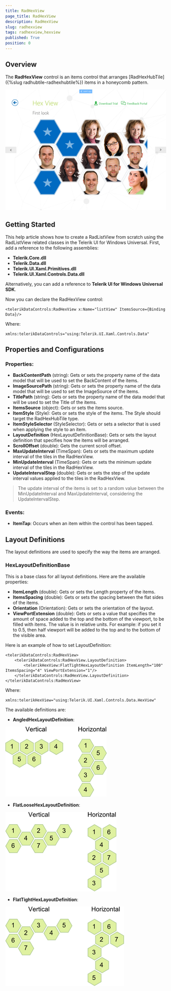 ```yaml
---
title: RadHexView
page_title: RadHexView
description: RadHexView
slug: radhexview
tags: radhexview,hexview
published: True
position: 0
---
```


## Overview

The **RadHexView** control is an items control that arranges [RadHexHubTile]({%slug radhubtile-radhexhubtile%}) items in a honeycomb pattern.

![](images/hexview-sample.png)

## Getting Started

This help article shows how to create a RadListView from scratch using the RadListView related classes in the Telerik UI for Windows Universal. First, add a reference to the following assemblies:

* **Telerik.Core.dll**
* **Telerik.Data.dll**
* **Telerik.UI.Xaml.Primitives.dll**
* **Telerik.UI.Xaml.Controls.Data.dll**

Alternatively, you can add a reference to **Telerik UI for Windows Universal SDK**.

Now you can declare the RadHexView control:

	<telerikDataControls:RadHexView x:Name="listView" ItemsSource={Binding Data}/>

Where:

	xmlns:telerikDataControls="using:Telerik.UI.Xaml.Controls.Data"

## Properties and Configurations

### Properties:

* **BackContentPath** (string): Gets or sets the property name of the data model that will be used to set the BackContent of the items. 
* **ImageSourcePath** (string): Gets or sets the property name of the data model that will be used to set the ImageSource of the items.
* **TitlePath** (string): Gets or sets the property name of the data model that will be used to set the Title of the items. 
* **ItemsSource** (object): Gets or sets the items source.
* **ItemStyle** (Style): Gets or sets the style of the items. The Style should target the RadHexHubTile type.
* **ItemStyleSelector** (StyleSelector): Gets or sets a selector that is used when applying the style to an item.
* **LayoutDefinition** (HexLayoutDefinitionBase): Gets or sets the layout definition that specifies how the items will be arranged.
* **ScrollOffset** (double): Gets the current scroll offset.
* **MaxUpdateInterval** (TimeSpan): Gets or sets the maximum update interval of the tiles in the RadHexView.
* **MinUpdateInterval** (TimeSpan): Gets or sets the minimum update interval of the tiles in the RadHexView.
* **UpdateIntervalStep** (double): Gets or sets the step of the update interval values applied to the tiles in the RadHexView.

>The update interval of the items is set to a random value between the MinUpdateInterval and MaxUpdateInterval, considering the UpdateIntervalStep.

### Events:

* **ItemTap**: Occurs when an item within the control has been tapped.

## Layout Definitions

The layout definitions are used to specify the way the items are arranged.

### HexLayoutDefinitionBase

This is a base class for all layout definitions. Here are the available properties:

* **ItemLength** (double): Gets or sets the Length property of the items.
* **ItemsSpacing** (double): Gets or sets the spacing between the flat sides of the items.
* **Orientation** (Orientation): Gets or sets the orientation of the layout.
* **ViewPortExtension** (double): Gets or sets a value that specifies the amount of space added to the top and the bottom of the viewport, to be filled with items. The value is in relative units. For example: if you set it to 0.5, then half viewport will be added to the top and to the bottom of the visible area.

Here is an example of how to set LayoutDefinition:

	<telerikDataControls:RadHexView>
	    <telerikDataControls:RadHexView.LayoutDefinition>
	        <telerikHexView:FlatTightHexLayoutDefinition ItemLength="100" ItemsSpacing="4" ViewPortExtension="1"/>
	    </telerikDataControls:RadHexView.LayoutDefinition>
	</telerikDataControls:RadHexView>

Where:

	xmlns:telerikHexView="using:Telerik.UI.Xaml.Controls.Data.HexView"

The available definitions are:

* **AngledHexLayoutDefinition**:

![](images/angled.png)

* **FlatLooseHexLayoutDefinition**:  

![](images/flat-loose.png)

* **FlatTightHexLayoutDefinition**:

![](images/flat-tight.png)
